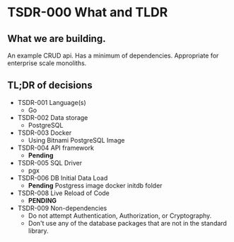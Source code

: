 # TSDR-000 What and TLDR

## What we are building.

An example CRUD api. Has a minimum of dependencies. Appropriate for enterprise scale monoliths. 

## TL;DR of decisions

- TSDR-001 Language(s)
  - Go
- TSDR-002 Data storage
  - PostgreSQL
- TSDR-003 Docker
  - Using Bitnami PostgreSQL Image
- TSDR-004 API framework
  - **Pending**
- TSDR-005 SQL Driver
  - pgx
- TSDR-006 DB Initial Data Load
  - **Pending** Postgress image docker initdb folder 
- TSDR-008 Live Reload of Code
  - **PENDING**
- TSDR-009 Non-dependencies
  - Do not attempt Authentication, Authorization, or Cryptography.
  - Don't use any of the database packages that are not in the standard library.